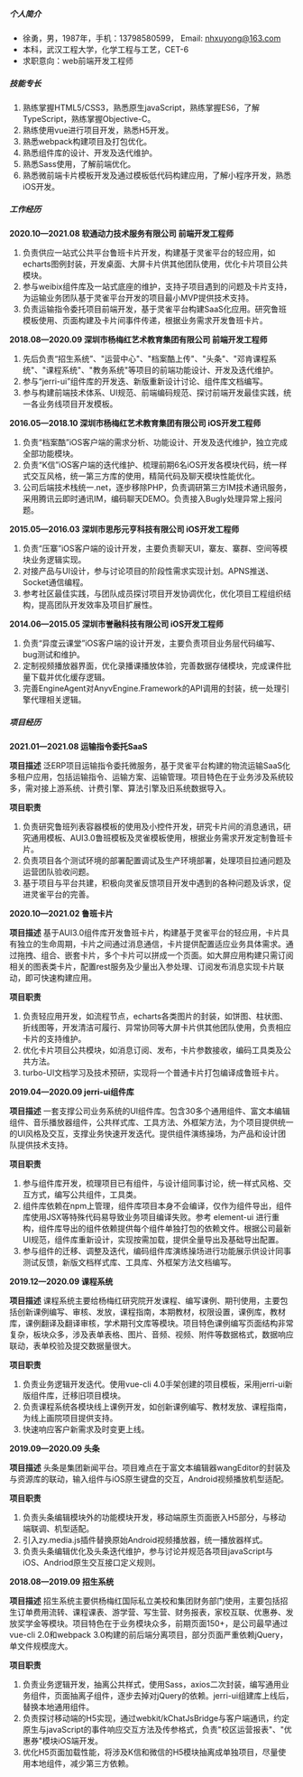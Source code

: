 ##### 个人简介

- 徐勇，男，1987年，手机：13798580599， Email: nhxuyong@163.com
- 本科，武汉工程大学，化学工程与工艺，CET-6
- 求职意向：web前端开发工程师

##### 技能专长

1. 熟练掌握HTML5/CSS3，熟悉原生javaScript，熟练掌握ES6，了解TypeScript，熟练掌握Objective-C。
2. 熟练使⽤vue进⾏项⽬开发，熟悉H5开发。 
3. 熟悉webpack构建项⽬及打包优化。 
4. 熟悉组件库的设计、开发及迭代维护。
5. 熟悉Sass使用，了解前端优化。
6. 熟悉微前端卡片模板开发及通过模板低代码构建应用，了解小程序开发，熟悉iOS开发。

##### 工作经历

**2020.10—2021.08 软通动力技术服务有限公司 前端开发工程师**

1. 负责供应一站式公共平台鲁班卡片开发，构建基于灵雀平台的轻应用，如echarts图例封装，开发桌面、大屏卡片供其他团队使用，优化卡片项目公共模块。
2. 参与weibix组件库及一站式底座的维护，支持子项目遇到的问题及卡片支持，为运输业务团队基于灵雀平台开发的项目最小MVP提供技术支持。
3. 负责运输指令委托项目前端开发，基于灵雀平台构建SaaS化应用。研究鲁班模板使用、页面构建及卡片间事件传递，根据业务需求开发鲁班卡片。

**2018.08—2020.09 深圳市杨梅红艺术教育集团有限公司 前端开发工程师**

1. 先后负责“招⽣系统”、"运营中⼼"、"档案酷上传"、"头条"、"邓肯课程系统"、"课程系统"、"教务系统"等项⽬的前端功能设计、开发及迭代维护。 
2. 参与“jerri-ui”组件库的开发迭、新版重新设计讨论、组件库⽂档编写。 
3. 参与构建前端技术体系、UI规范、前端编码规范、探讨前端开发最佳实践，统⼀各业务线项目开发模板。

**2016.05—2018.10 深圳市杨梅红艺术教育集团有限公司 iOS开发工程师**

1. 负责“档案酷”iOS客户端的需求分析、功能设计、开发及迭代维护，独⽴完成全部功能模块。 
2. 负责“K信”iOS客户端的迭代维护、梳理前期6名iOS开发各模块代码，统一样式交互风格，统一第三方库的使用，精简代码及聊天模块性能优化。
3. 公司后端技术栈统一.net，逐步移除PHP，负责调研第三方IM技术通讯服务，采用腾讯云即时通讯IM，编码聊天DEMO。负责接入Bugly处理异常上报问题。

**2015.05—2016.03 深圳市思彤元亨科技有限公司 iOS开发工程师**

1. 负责“压寨”iOS客户端的设计开发，主要负责聊天UI，寨友、寨群、空间等模块业务逻辑实现。 
2. 对接产品与UI设计，参与讨论项⽬的阶段性需求实现计划。APNS推送、Socket通信编程。
3. 参考社区最佳实践，与团队成员探讨项目开发协调优化，优化项目工程组织结构，提高团队开发效率及项目扩展性。

**2014.06—2015.05 深圳市誉融科技有限公司 iOS开发工程师**

1. 负责“异度云课堂”iOS客户端的设计开发，主要负责项⽬业务层代码编写、bug测试和维护。 
2. 定制视频播放器界⾯，优化录播课播放体验，完善数据存储模块，完成课件批量下载并优化缓存逻辑。
3. 完善EngineAgent对AnyvEngine.Framework的API调用的封装，统一处理引擎代理相关逻辑。

##### 项目经历

**2021.01—2021.08 运输指令委托SaaS**

**项目描述** 泛ERP项目运输指令委托微服务，基于灵雀平台构建的物流运输SaaS化多租户应用，包括运输指令、运输方案、运输管理。项目特色在于业务涉及系统较多，需对接上游系统、计费引擎、算法引擎及旧系统数据导入。

**项目职责**
1. 负责研究鲁班列表容器模板的使用及小控件开发，研究卡片间的消息通讯，研究通用模板、AUI3.0鲁班模板及灵雀模板使用，根据业务需求开发定制鲁班卡片。
2. 负责项目各个测试环境的部署配置调试及生产环境部署，处理项目拉通问题及运营团队验收问题。
3. 基于项目与平台共建，积极向灵雀反馈项目开发中遇到的各种问题及诉求，促进灵雀平台的完善。

**2020.10—2021.02 鲁班卡片**

**项目描述** 基于AUI3.0组件库开发鲁班卡片，构建基于灵雀平台的轻应用，卡片具有独立的生命周期，卡片之间通过消息通信，卡片提供配置适应业务具体需求。通过拖拽、组合、嵌套卡片，多个卡片可以拼成一个页面。如大屏应用构建只需订阅相关的图表类卡片，配置rest服务及少量出入参处理、订阅发布消息实现卡片联动，即可快速构建应用。

**项目职责**
1. 负责轻应用开发，如流程节点，echarts各类图片的封装，如饼图、柱状图、折线图等，开发清洁可履行、异常协同等大屏卡片供其他团队使用，负责相应卡片的支持维护。
2. 优化卡片项目公共模块，如消息订阅、发布，卡片参数接收，编码工具类及公共方法。
3. turbo-UI文档学习及技术预研，实现将一个普通卡片打包编译成鲁班卡片。

**2019.04—2020.09 jerri-ui组件库**

**项目描述** ⼀套⽀撑公司业务系统的UI组件库。包含30多个通⽤组件、富文本编辑组件、音乐播放器组件，公共样式库、⼯具⽅法、外框架⽅法，为个项目提供统一的UI风格及交互，支撑业务快速开发迭代。提供组件演练操场，为产品和设计团队提供技术支持。

**项目职责**
1. 参与组件库开发，梳理项目已有组件，与设计组同事讨论，统一样式风格、交互方式，编写公共组件，⼯具类。 
2. 组件库依赖在npm上管理，组件库项目本身不会编译，仅作为组件导出，组件库使用JSX等特殊代码易导致业务项目编译失败。参考 element-ui 进⾏重构，组件库导出的组件依赖提供每个组件单独打包的依赖文件。根据公司最新UI规范，组件库重新设计，实现按需加载，提供全量导出及基础导出配置。
3. 参与组件的迁移、调整及迭代，编码组件库演练操场进行功能展⽰供设计同事测试反馈，新版⽂档样式库、⼯具库、外框架⽅法⽂档编写。

**2019.12—2020.09 课程系统**

**项目描述** 课程系统主要给杨梅红研究院开发课程、编写课例、期刊使用，主要包括创新课例编写、审核、发放，课程指南，本期教材，权限设置，课例库，教材库，课例翻译及翻译审核，学术期刊⽂库等模块。项目特色课例编写页⾯结构⾮常复杂，板块众多，涉及表单表格、图片、音频、视频、附件等数据格式，数据响应联动，表单校验及提交数据量很⼤。

**项目职责**
1. 负责业务逻辑开发迭代。使⽤vue-cli 4.0⼿架创建的项⽬模板，采⽤jerri-ui新版组件库，迁移旧项⽬模块。 
2. 负责课程系统各模块线上课例开发，如创新课例编写、教材发放、课程指南，为线上画院项目提供支持。
3. 快速响应客户新需求及时变更上线。

**2019.09—2020.09 头条**

**项目描述** 头条是集团新闻平台。项⽬难点在于富⽂本编辑器wangEditor的封装及与资源库的联动，输⼊组件与iOS原⽣键盘的交互，Android视频播放机型适配。

**项目职责**
1. 负责头条编辑模块外的功能模块开发，移动端原生页面嵌入H5部分，与移动端联调、机型适配。
2. 引入zy.media.js插件替换原始Android视频播放器，统一播放器样式。
3. 负责头条编辑优化及头条迭代维护，参与讨论并规范各项目javaScript与iOS、Andriod原生交互接口定义规则。

**2018.08—2019.09 招生系统**

**项目描述** 招⽣系统主要供杨梅红国际私立美校和集团财务部门使⽤，主要包括招生订单费用流转、课程课表、游学营、写生营、财务报表，家校互联、优惠券、发放奖学⾦等模块。项⽬特色在于业务模块众多，前期页面150+，是公司最早通过vue-cli 2.0和webpack 3.0构建的前后端分离项⽬，部分页面严重依赖jQuery，单文件规模庞大。

**项目职责**
1. 负责业务逻辑开发，抽离公共样式，使⽤Sass，axios二次封装，编写通用业务组件，页⾯抽离⼦组件，逐步去掉对jQuery的依赖。jerri-ui组建库上线后，替换本地通⽤组件。 
2. 负责探讨移动端的H5实现，通过webkit/kChatJsBridge与客户端通讯，约定原⽣与javaScript的事件响应交互⽅法及传参格式，负责"校区运营报表"、"优惠券"模块iOS端开发。
3. 优化H5页面加载性能，将涉及K信和微信的H5模块抽离成单独项目，尽量使用本地组件，减少第三方依赖。


